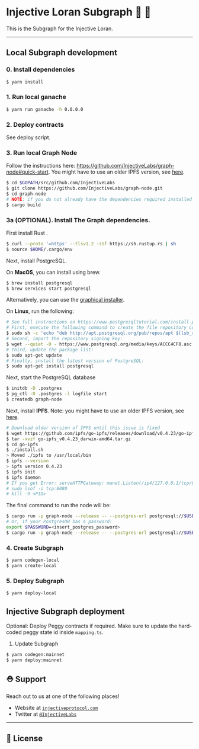# Injective Loran Subgraph 🤖 🚀

This is the Subgraph for the Injective Loran.

---

## Local Subgraph development

### 0. Install dependencies

```bash
$ yarn install
```

### 1. Run local ganache

```bash
$ yarn run ganache -h 0.0.0.0
```

### 2. Deploy contracts

See deploy script.

### 3. Run local Graph Node

Follow the instructions here: https://github.com/InjectiveLabs/graph-node#quick-start. You might have to use an older IPFS version, see [here](https://github.com/graphprotocol/graph-node/issues/1799#issuecomment-661433084).

```bash
$ cd $GOPATH/src/github.com/InjectiveLabs
$ git clone https://github.com/InjectiveLabs/graph-node.git
$ cd graph-node
# NOTE: if you do not already have the dependencies required installed (Rust, IPFS, Postgres), run this after completing 3a.
$ cargo build
```

### 3a (OPTIONAL). Install The Graph dependencies.

First install Rust .

```bash
$ curl --proto '=https' --tlsv1.2 -sSf https://sh.rustup.rs | sh
$ source $HOME/.cargo/env
```

Next, install PostgreSQL.

On **MacOS**, you can install using brew.

```bash
$ brew install postgresql
$ brew services start postgresql
```

Alternatively, you can use the [graphical installer](https://www.enterprisedb.com/downloads/postgres-postgresql-downloads).

On **Linux**, run the following:

```bash
# See full instructions on https://www.postgresqltutorial.com/install-postgresql-linux/
# First, execute the following command to create the file repository configuration:
$ sudo sh -c 'echo "deb http://apt.postgresql.org/pub/repos/apt $(lsb_release -cs)-pgdg main" > /etc/apt/sources.list.d/pgdg.list'
# Second, import the repository signing key:
$ wget --quiet -O - https://www.postgresql.org/media/keys/ACCC4CF8.asc | sudo apt-key add -
# Third, update the package list:
$ sudo apt-get update
# Finally, install the latest version of PostgreSQL:
$ sudo apt-get install postgresql
```

Next, start the PostgreSQL database

```bash
$ initdb -D .postgres
$ pg_ctl -D .postgres -l logfile start
$ createdb graph-node
```

Next, install **IPFS**. Note: you might have to use an older IPFS version, see [here](https://github.com/graphprotocol/graph-node/issues/1799#issuecomment-661433084).

```bash
# Download older version of IPFS until this issue is fixed
$ wget https://github.com/ipfs/go-ipfs/releases/download/v0.4.23/go-ipfs_v0.4.23_darwin-amd64.tar.gz
$ tar -xvzf go-ipfs_v0.4.23_darwin-amd64.tar.gz
$ cd go-ipfs
$ ./install.sh
> Moved ./ipfs to /usr/local/bin
$ ipfs --version
> ipfs version 0.4.23
$ ipfs init
$ ipfs daemon
# If you get Error: serveHTTPGateway: manet.Listen(/ip4/127.0.0.1/tcp/8080) failed: listen tcp4 127.0.0.1:8080: bind: address already in use, run the following:
# sudo lsof -i tcp:8080
# kill -9 <PID>
```

The final command to run the node will be:

```bash
$ cargo run -p graph-node --release -- --postgres-url postgresql://$USER@localhost:5432/graph-node --ethereum-rpc development:http://localhost:8545 --ipfs 127.0.0.1:5001
# Or, if your PostgresDB has a password:
export $PASSWORD=<insert_postgres_password>
$ cargo run -p graph-node --release -- --postgres-url postgresql://$USER[:$PASSWORD]@localhost:5432/graph-node --ethereum-rpc development:http://localhost:8545 --ipfs 127.0.0.1:5001

```

### 4. Create Subgraph

```bash
$ yarn codegen-local
$ yarn create-local
```

### 5. Deploy Subgraph

```bash
$ yarn deploy-local
```

## Injective Subgraph deployment

Optional: Deploy Peggy contracts if required. Make sure to update the hard-coded peggy state id inside `mapping.ts`.

1. Update Subgraph

```bash
$ yarn codegen:mainnet
$ yarn deploy:mainnet
```

## ⛑ Support

Reach out to us at one of the following places!

- Website at <a href="https://injectiveprotocol.com" target="_blank">`injectiveprotocol.com`</a>
- Twitter at <a href="https://twitter.com/InjectiveLabs" target="_blank">`@InjectiveLabs`</a>

---

## 🔐 License
